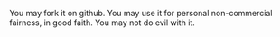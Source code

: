 You may fork it on github.
You may use it for personal non-commercial fairness, in good faith.
You may not do evil with it.